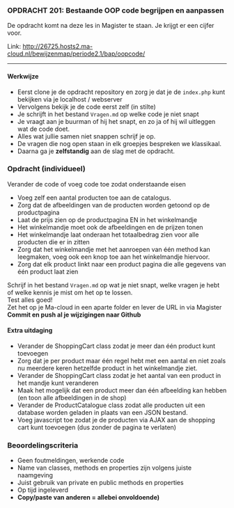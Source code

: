### OPDRACHT 201: Bestaande OOP code begrijpen en aanpassen 

De opdracht komt na deze les in Magister te staan. Je krijgt er een cijfer voor.

Link: http://26725.hosts2.ma-cloud.nl/bewijzenmap/periode2.1/bap/oopcode/

---
#### Werkwijze
* Eerst clone je de opdracht repository en zorg je dat je de `index.php` kunt bekijken via je localhost / webserver
* Vervolgens bekijk je de code eerst zelf (in stilte) 
* Je schrijft in het bestand `Vragen.md` op welke code je niet snapt
* Je vraagt aan je buurman of hij het snapt, en zo ja of hij wil uitleggen wat de code doet.
* Alles wat jullie samen niet snappen schrijf je op.
* De vragen die nog open staan in elk groepjes bespreken we klassikaal.
* Daarna ga je **zelfstandig** aan de slag met de opdracht.

### Opdracht (individueel)

Verander de code of voeg code toe zodat onderstaande eisen

- Voeg zelf een aantal producten toe aan de catalogus.
- Zorg dat de afbeeldingen van de producten worden getoond op de productpagina
- Laat de prijs zien op de productpagina EN in het winkelmandje
- Het winkelmandje moet ook de afbeeldingen en de prijzen tonen
- Het winkelmandje laat onderaan het totaalbedrag zien voor alle producten die er in zitten
- Zorg dat het winkelmandje met het aanroepen van één method kan leegmaken, voeg ook een knop toe aan het winkelmandje hiervoor.
- Zorg dat elk product linkt naar een product pagina die alle gegevens van één product laat zien 

Schrijf in het bestand `Vragen.md` op wat je niet snapt, welke vragen je hebt of welke kennis je mist om het op te lossen.  
Test alles goed!  
Zet het op je Ma-cloud in een aparte folder en lever de URL in via Magister  
**Commit en push al je wijzigingen naar Github**


#### Extra uitdaging
- Verander de ShoppingCart class zodat je meer dan één product kunt toevoegen
- Zorg dat je per product maar één regel hebt met een aantal en niet zoals nu meerdere keren hetzelfde product in het winkelmandje ziet.
- Verander de ShoppingCart class zodat je het aantal van een product in het mandje kunt veranderen
- Maak het mogelijk dat een product meer dan één afbeelding kan hebben (en toon alle afbeeldingen in de shop)
- Verander de ProductCatalogue class zodat alle producten uit een database worden geladen in plaats van een JSON bestand.
- Voeg javascript toe zodat je de producten via AJAX aan de shopping cart kunt toevoegen (dus zonder de pagina te verlaten) 

### Beoordelingscriteria
- Geen foutmeldingen, werkende code
- Name van classes, methods en properties zijn volgens juiste naamgeving
- Juist gebruik van private en public methods en properties
- Op tijd ingeleverd
- **Copy/paste van anderen = allebei onvoldoende)** 
